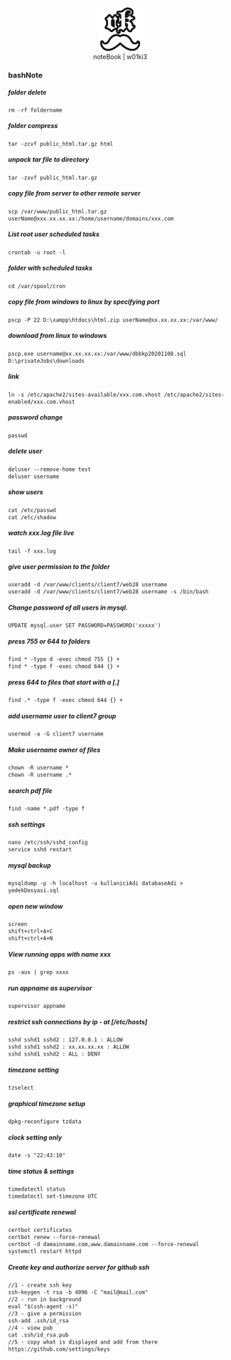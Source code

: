 <p align="center">
    <img src="vkIcon.png" style="width: 100px;">
    <br>
    noteBook | w01ki3
</p>


### bashNote
##### folder delete
```
rm -rf foldername
```
##### folder compress
```
tar -zcvf public_html.tar.gz html
```
##### unpack tar file to directory
```
tar -zxvf public_html.tar.gz
```
##### copy file from server to other remote server
```
scp /var/www/public_html.tar.gz userName@xxx.xx.xx.xx:/home/username/domains/xxx.com
```
##### List root user scheduled tasks
```
crontab -u root -l
```
##### folder with scheduled tasks
```
cd /var/spool/cron
```
##### copy file from windows to linux by specifying port
```
pscp -P 22 D:\xampp\htdocs\html.zip userName@xx.xx.xx.xx:/var/www/
```
##### download from linux to windows
```
pscp.exe username@xx.xx.xx.xx:/var/www/dbbkp20201108.sql D:\privateJobs\downloads
```
##### link
```
ln -s /etc/apache2/sites-available/xxx.com.vhost /etc/apache2/sites-enabled/xxx.com.vhost
```
##### password change
```
passwd
```
##### delete user
```
deluser --remove-home test
deluser username
```
##### show users
```
cat /etc/passwd
cat /etc/shadow
```
##### watch xxx.log file live
```
tail -f xxx.log
```
##### give user permission to the folder
```
useradd -d /var/www/clients/client7/web28 username
useradd -d /var/www/clients/client7/web28 username -s /bin/bash
```
##### Change password of all users in mysql.
```
UPDATE mysql.user SET PASSWORD=PASSWORD('xxxxx')
```
##### press 755 or 644 to folders
```
find * -type d -exec chmod 755 {} +
find * -type f -exec chmod 644 {} +
```
##### press 644 to files that start with a [.]
```
find .* -type f -exec chmod 644 {} +
```
##### add username user to client7 group
```
usermod -a -G client7 username
```
##### Make username owner of files
```
chown -R username *
chown -R username .*
```
##### search pdf file
```
find -name *.pdf -type f
```
##### ssh settings
```
nano /etc/ssh/sshd_config
service sshd restart
```
##### mysql backup
```
mysqldump -p -h localhost -u kullaniciAdi databaseAdi > yedekDosyasi.sql
```
##### open new window
```
screen
shift+ctrl+A+C
shift+ctrl+A+N
```
##### View running apps with name xxx
```
ps -aux | grep xxxx
```
##### run appname as supervisor
```
supervisor appname
```
##### restrict ssh connections by ip - at [/etc/hosts]
```
sshd sshd1 sshd2 : 127.0.0.1 : ALLOW
sshd sshd1 sshd2 : xx.xx.xx.xx : ALLOW
sshd sshd1 sshd2 : ALL : DENY
```
##### timezone setting
```
tzselect
```
##### graphical timezone setup
```
dpkg-reconfigure tzdata
```
##### clock setting only
```
date -s "22:43:10"
```
##### time status & settings 
```
timedatectl status
timedatectl set-timezone UTC
```
##### ssl certificate renewal
```
certbot certificates
certbot renew --force-renewal
certbot -d damainname.com,www.damainname.com --force-renewal
systemctl restart httpd
```
##### Create key and authorize server for github ssh
```
//1 - create ssh key
ssh-keygen -t rsa -b 4096 -C "mail@mail.com"
//2 - run in background
eval "$(ssh-agent -s)"
//3 - give a permission
ssh-add .ssh/id_rsa
//4 - view pub
cat .ssh/id_rsa.pub
//5 - copy what is displayed and add from there
https://github.com/settings/keys
```